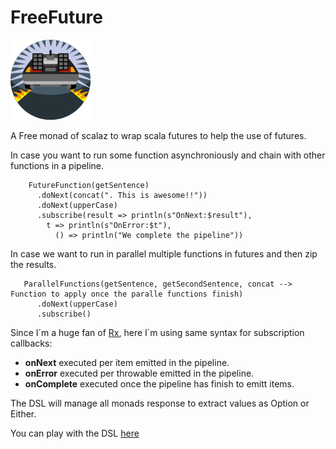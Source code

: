 # FreeFuture
![My image](img/future.png)

A Free monad of scalaz to wrap scala futures to help the use of futures.

In case you want to run some function asynchroniously and chain with other functions in a pipeline.

```
    FutureFunction(getSentence)
      .doNext(concat(". This is awesome!!"))
      .doNext(upperCase)
      .subscribe(result => println(s"OnNext:$result"),
        t => println(s"OnError:$t"),
          () => println("We complete the pipeline"))

```

In case we want to run in parallel multiple functions in futures and then zip the results.

```
   ParallelFunctions(getSentence, getSecondSentence, concat --> Function to apply once the paralle functions finish)
      .doNext(upperCase)
      .subscribe()
```
Since I´m a huge fan of [Rx](https://github.com/politrons/reactive), here I´m using same syntax for subscription callbacks:

* **onNext** executed per item emitted in the pipeline.
* **onError** executed per throwable emitted in the pipeline.
* **onComplete** executed once the pipeline has finish to emitt items.

The DSL will manage all monads response to extract values as Option or Either.

You can play with the DSL [here](src/test/scala/TestFuture.scala)

